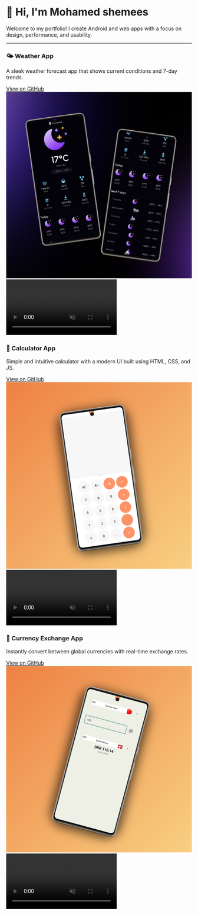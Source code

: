 # 👋 Hi, I'm Mohamed shemees
Welcome to my portfolio! I create Android and web apps with a focus on design, performance, and usability.

---

<section class="project project-weather">
  <div class="project-info">
    <h3>🌤️ Weather App</h3>
    <p>A sleek weather forecast app that shows current conditions and 7-day trends.</p>
    <a href="https://github.com/mohamedshemees/MyWeatherApp">View on GitHub</a>
  </div>
  <div class="app-gallery">
    <img src="assets/weather_app.png" alt="Weather App UI" class="app-image" />
    <video autoplay loop muted playsinline class="app-gif">
      <source src="assets/weather_demo.webm" type="video/webm" />
    </video>
  </div>
</section>

<section class="project project-calculator">
  <div class="project-info">
    <h3>🧮 Calculator App</h3>
    <p>Simple and intuitive calculator with a modern UI built using HTML, CSS, and JS.</p>
    <a href="#">View on GitHub</a>
  </div>
  <div class="app-gallery">
    <img src="assets/calculator_mock.png" alt="Calculator App UI" class="app-image" />
    <video autoplay loop muted playsinline class="app-gif">
      <source src="assets/calculator_demo.webm" type="video/webm" />
    </video>
  </div>
</section>

<section class="project project-currency">
  <div class="project-info">
    <h3>💱 Currency Exchange App</h3>
    <p>Instantly convert between global currencies with real-time exchange rates.</p>
    <a href="https://github.com/mohamedshemees/CurrencyX">View on GitHub</a>
  </div>
  <div class="app-gallery">
    <img src="assets/currency_mock.png" alt="Currency Exchange App UI" class="app-image" />
    <video autoplay loop muted playsinline class="app-gif">
      <source src="assets/currency_demo.webm" type="video/webm" />
    </video>
  </div>
</section>


<link rel="stylesheet" href="assets/css/style.css">
